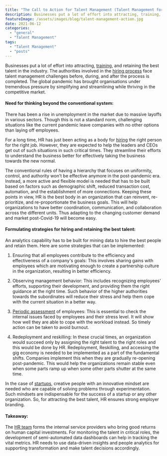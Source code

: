 ```yaml
---
title: "The Call to Action for Talent Management (Talent Management for Troubled Times)"
description: Businesses put a lot of effort into attracting, training, and retaining the best talent in the industry. The global pandemic has brought organisations under tremendous pressure by simplifying and streamlining while thriving in the competitive market
featureImage: /assets/images/blog/talent-management-action.jpg
date: 2021-06-12
categories: 
  - "general"
  - "Talent Management"
tags: 
  - "Talent Management"
  - "posts"
---
```


Businesses put a lot of effort into attracting, [training](https://www.easyhrworld.com/features/training-management/), and retaining the best talent in the industry. The authorities involved in the [hiring process](https://www.easyhrworld.com/features/recruitment/) face talent management challenges before, during, and after the process is completed. The global pandemic has brought organisations under tremendous pressure by simplifying and streamlining while thriving in the competitive market.

#### Need for thinking beyond the conventional system:

There has been a rise in unemployment in the market due to massive layoffs in various sectors. Though this is not a standard norm, challenging situations like the current pandemic leave companies with no other options than laying off employees.

For a long time, HR has just been acting as a body for [hiring](https://www.easyhrworld.com/features/recruitment/) the right person for the right job.  However, they are expected to help the leaders and CEOs get out of such situations in such critical times. They streamline their efforts to understand the business better for effectively taking the business towards the new normal.

The conventional rules of having a hierarchy that focuses on uniformity, control, and authority won't be effective anymore in the post-pandemic era. Instead, a more active and flexible model is needed that has to be built based on factors such as demographic shift, reduced transaction cost, automation, and the establishment of more connections. Keeping these points in view, HR is the best body in an organization that can reinvent, re-prioritize, and re-proportionate the business goals. This will help organizations to have better coordination, communication, and collaboration across the different units. Thus adapting to the changing customer demand and market post-Covid-19 will become easy.

#### Formulating strategies for hiring and retaining the best talent:

An analytics capability has to be built for mining data to hire the best people and retain them. Here are some strategies that can be implemented:

1. Ensuring that all employees contribute to the efficiency and effectiveness of a company's goals:
This involves sharing gains with employees which are motivating enough to create a partnership culture in the organization, resulting in better efficiency.
2. Observing management behavior:
This includes recognizing employees' efforts, supporting their development, and providing them the right guidance at the right time. Such behavior of the higher authorities towards the subordinates will reduce their stress and help them cope with the current situation in a better way.
3. [Periodic assessment](https://www.easyhrworld.com/features/performance/) of employees:
This is essential to check the internal issues faced by employees and their stress level. It will show how well they are able to cope with the workload instead. So timely action can be taken to avoid burnout.

4. Redeployment and reskilling:
In these crucial times, an organization would succeed only by assigning the right talent to the right roles and this would be done by HR. Redeployment,  Reskilling, and accessing the gig economy is needed to be implemented as a part of the fundamental shifts. Companies implement this when they are gradually re-opening post-pandemic. This would help the organizations remain stable even when some parts ramp up when some other parts shutter at the same time.

In the case of [startups](https://www.easyhrworld.com/best-payroll-hr-software-startups/), creative people with an innovative mindset are needed who are capable of solving problems through experimentation. Such mindsets are indispensable for the success of a startup or any other organization. So, for attracting the best talent, HR ensures strong employer branding.

#### Takeaway:
The [HR team](https://www.easyhrworld.com/hr-software-india) forms the internal service providers who bring good returns on human capital investments. For monitoring the talent in critical roles, the development of semi-automated data dashboards can help in tracking the vital metrics. HR needs to use data-driven insights and people analytics for supporting transformation and make talent decisions accordingly.
